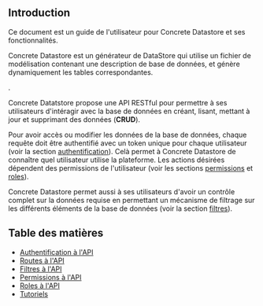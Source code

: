 ## Introduction

<!-- This document is a user guide to Concrete Datastore and its features. -->

Ce document est un guide de l'utilisateur pour Concrete Datastore et ses fonctionnalités.

<!-- Concrete Datastore is a Datastore generator that consumes a datamodel file containing a database description, and dynamically generates the corresponding tables. -->

Concrete Datastore est un générateur de DataStore qui utilise un fichier de modélisation contenant une description de base de données, et génère dynamiquement les tables correspondantes.

<!-- Concrete Datastore exposes a RESTful API to allow its users to interact with the database by **C**reating, **R**etrieving, **U**pdating and **D**eleting data (**CRUD**) -->.

Concrete Datatstore propose une API RESTful pour permettre à ses utilisateurs d'intéragir avec la base de données en créant, lisant, mettant à jour et supprimant des données (**CRUD**).

<!-- In order to gain access or modify the database’s data, each request must be authenticated with a unique token for each user (see [authentication](authentication.md) section). This allows Concrete Datastore to know which user is using the platform. The desired actions depend on the user’s permissions (see [permissions](permissions.md) and [roles](roles.md) sections). -->

Pour avoir accès ou modifier les données de la base de données, chaque requête doit être authentifié avec un token unique pour chaque utilisateur (voir la section [authentification](authentication.md)). Celà permet à Concrete Datastore de connaître quel utilisateur utilise la plateforme. Les actions désirées dépendent des permissions de l'utilisateur (voir les sections [permissions](permissions.md) et [roles](roles.md)).

<!-- Concrete Datastore also allows its users to have full control over the data requested by enabling a filtering mechanism on the different elements of the database (see [filters](filters.md) section). -->

Concrete Datastore permet aussi à ses utilisateurs d'avoir un contrôle complet sur la données requise en permettant un mécanisme de filtrage sur les différents éléments de la base de données (voir la section [filtres](filters.md)).

## Table des matières

- [Authentification à l'API](authentication.md)
- [Routes à l'API](api-routes.md)
- [Filtres à l'API](filters.md)
- [Permissions à l'API](permissions.md)
- [Roles à l'API](roles.md)
- [Tutoriels](demo.md)
